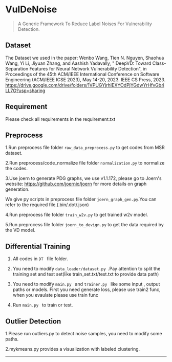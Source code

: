 # VulDeNoise

> A Generic Framework To Reduce Label Noises For Vulnerability Detection.

## Dataset

The Dataset we used in the paper:
Wenbo Wang, Tien N. Nguyen, Shaohua Wang, Yi Li, Jiyuan Zhang, and Aashish Yadavally, " DeepVD: Toward Class-Separation Features for Neural Network Vulnerability Detection", in Proceedings of the 45th ACM/IEEE International Conference on Software Engineering (ACM/IEEE ICSE 2023), May 14-20, 2023. IEEE CS Press, 2023.
https://drive.google.com/drive/folders/1VPUGYjrhIEXYOdPjYGdwYrHfvGb4LL7O?usp=sharing

## Requirement

Please check all requirements in the requirement.txt

## Preprocess
1.Run preprocess file folder  ```raw_data_preprocess.py``` to get codes from MSR dataset.

2.Run preprocess/code_normalize file folder ```normalization.py``` to normalize the codes.

3.Use joern to generate PDG graphs, we use v1.1.172, please go to Joern's website: https://github.com/joernio/joern for more details on graph generation.

  We give py scripts in preprocess file folder ```joern_graph_gen.py```.You can refer to the required file.(.bin/.dot/.json)
  
4.Run preprocess file folder ```train_w2v.py``` to get trained w2v model.

5.Run preprocess file folder ```joern_to_devign.py``` to get the data required by the VD model.


## Differential Training
1. All codes in ```DT ``` file folder.
 
2. You need to modify ```data_loader/dataset.py ```.Pay attention to split the training set and test set(like train_set.txt/test.txt to provide data path)
 
3. You need to modify ```main.py ``` and ```trainer.py ``` like some input , output paths or models. First you need generate loss, please use train2 func, when you evaulate please use train func
 
4. Run ```main.py ``` to train or test.

## Outlier Detection
1.Please run outliers.py to detect noise samples, you need to modify some paths.

2.mykmeans.py provides a visualization with labeled clustering.




---

